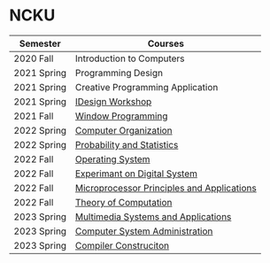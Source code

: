 # NCKU
| Semester | Courses |
| --- | --- |
| 2020 Fall | Introduction to Computers |
| 2021 Spring | Programming Design |
| 2021 Spring | Creative Programming Application |
| 2021 Spring | [IDesign Workshop](https://github.com/disneyyy/life) |
| 2021 Fall | [Window Programming](https://github.com/disneyyy/CsharpFinal) |
| 2022 Spring | [Computer Organization](https://github.com/disneyyy/NCKUCSIE-CO-2023) |
| 2022 Spring | [Probability and Statistics](https://github.com/disneyyy/NCKUCSIE-Probability-2022/tree/main) |
| 2022 Fall | [Operating System](https://github.com/disneyyy/NCKUCSIE-OS-2022) |
| 2022 Fall | [Experimant on Digital System](https://github.com/disneyyy/Fight_zombie) |
| 2022 Fall | [Microprocessor Principles and Applications](https://github.com/disneyyy/microprocessor_final_project) |
| 2022 Fall | [Theory of Computation](https://github.com/disneyyy/ComputationTheoryLineBot2022) |
| 2023 Spring | [Multimedia Systems and Applications](https://github.com/disneyyy/Histogram-Equalization-and-Edge-detection) |
| 2023 Spring | [Computer System Administration](https://github.com/disneyyy/NCKUCSIE-SA-2023) |
| 2023 Spring | [Compiler Construciton](https://github.com/disneyyy/NCKUCSIE-Compiler-2023) |
